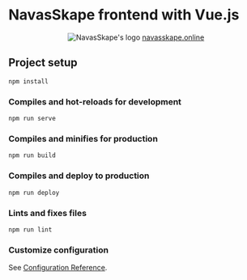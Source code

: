 # NavasSkape frontend with Vue.js

<div align="center">
  <img src="https://github.com/felmarlop/riverside/blob/master/src/assets/img/logo.png?raw=true" alt="NavasSkape's logo"/>
  <a href="https://felmarlop.github.io/navasskape/" target="_blank">navasskape.online</a>
</div>

## Project setup
```
npm install
```

### Compiles and hot-reloads for development
```
npm run serve
```

### Compiles and minifies for production
```
npm run build
```

### Compiles and deploy to production
```
npm run deploy
```

### Lints and fixes files
```
npm run lint
```

### Customize configuration
See [Configuration Reference](https://cli.vuejs.org/config/).
